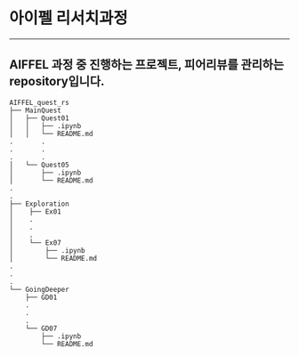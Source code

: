 # 아이펠 리서치과정
---
AIFFEL 과정 중 진행하는 프로젝트, 피어리뷰를 관리하는 repository입니다.
---
```
AIFFEL_quest_rs
├── MainQuest
│   ├── Quest01
│   │   ├── .ipynb
│   │   └── README.md
.		.
.		.
.		.
│   └── Quest05
│       ├── .ipynb
│       └── README.md
.		
.		
├── Exploration
│    ├── Ex01
│    .
│    .
│    .
│    └── Ex07
│        ├── .ipynb
│        └── README.md
.
.
.
└── GoingDeeper
    ├── GD01
    .
    .
    .
    └── GD07
        ├── .ipynb
        └── README.md
```
